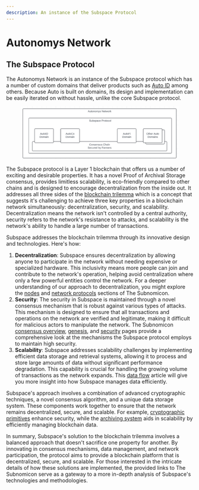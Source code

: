 ```yaml
---
description: An instance of the Subspace Protocol
---
```


# Autonomys Network

## The Subspace Protocol

The Autonomys Network is an instance of the Subspace protocol which has a number of custom domains that deliver products such as [Auto ID](../autoid/) among others. Because Auto is built on domains, its design and implementation can be easily iterated on without hassle, unlike the core Subspace protocol.

<figure><img src="../../.gitbook/assets/image (20).png" alt=""><figcaption></figcaption></figure>

The Subspace protocol is a Layer 1 blockchain that offers us a number of exciting and desirable properties. It has a novel Proof of Archival Storage consensus, provides limitless scalability, is eco-friendly compared to other chains and is designed to encourage decentralization from the inside out. It addresses all three sides of the [blockchain trilemma](../../additional-learning/technology-basics/the-blockchain-trilemma.md) which is a concept that suggests it's challenging to achieve three key properties in a blockchain network simultaneously: decentralization, security, and scalability. Decentralization means the network isn't controlled by a central authority, security refers to the network's resistance to attacks, and scalability is the network's ability to handle a large number of transactions.

Subspace addresses the blockchain trilemma through its innovative design and technologies. Here's how:

1. **Decentralization**: Subspace ensures decentralization by allowing anyone to participate in the network without needing expensive or specialized hardware. This inclusivity means more people can join and contribute to the network's operation, helping avoid centralization where only a few powerful entities control the network. For a deeper understanding of our approach to decentralization, you might explore the [nodes](https://subnomicon.subspace.network/docs/network/nodes) and [network protocols](https://subnomicon.subspace.network/docs/network/network\_protocols) sections of The Subnomicon.
2. **Security**: The security in Subspace is maintained through a novel consensus mechanism that is robust against various types of attacks. This mechanism is designed to ensure that all transactions and operations on the network are verified and legitimate, making it difficult for malicious actors to manipulate the network. The Subnomicon [consensus overview](https://subnomicon.subspace.network/docs/consensus/overview), [genesis](https://subnomicon.subspace.network/docs/consensus/genesis), and [security](https://subnomicon.subspace.network/docs/consensus/security) pages provide a comprehensive look at the mechanisms the Subspace protocol employs to maintain high security.
3. **Scalability**: Subspace addresses scalability challenges by implementing efficient data storage and retrieval systems, allowing it to process and store large amounts of data without significant performance degradation. This capability is crucial for handling the growing volume of transactions as the network expands. This [data flow](https://subnomicon.subspace.network/docs/consensus/data\_flow) article will give you more insight into how Subspace manages data efficiently.

Subspace's approach involves a combination of advanced cryptographic techniques, a novel consensus algorithm, and a unique data storage system. These components work together to ensure that the network remains decentralized, secure, and scalable. For example, [cryptographic primitives](https://subnomicon.subspace.network/docs/consensus/consensus/crypto\_primitives/) enhance security, while the [archiving system](https://subnomicon.subspace.network/docs/consensus/consensus/archiving/) aids in scalability by efficiently managing blockchain data.

In summary, Subspace's solution to the blockchain trilemma involves a balanced approach that doesn't sacrifice one property for another. By innovating in consensus mechanisms, data management, and network participation, the protocol aims to provide a blockchain platform that is decentralized, secure, and scalable. For those interested in the intricate details of how these solutions are implemented, the provided links to The Subnomicon serve as a gateway to a more in-depth analysis of Subspace's technologies and methodologies.
